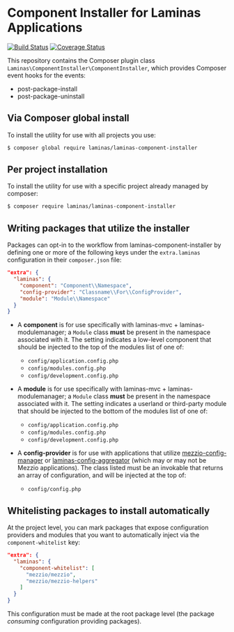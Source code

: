 # Component Installer for Laminas Applications
[![Build Status](https://travis-ci.org/laminas/laminas-component-installer.svg?branch=master)](https://travis-ci.org/laminas/laminas-component-installer)
[![Coverage Status](https://coveralls.io/repos/github/laminas/laminas-component-installer/badge.svg?branch=master)](https://coveralls.io/github/laminas/laminas-component-installer?branch=master)

This repository contains the Composer plugin class `Laminas\ComponentInstaller\ComponentInstaller`,
which provides Composer event hooks for the events:

- post-package-install
- post-package-uninstall

## Via Composer global install

To install the utility for use with all projects you use:

```bash
$ composer global require laminas/laminas-component-installer
```

## Per project installation

To install the utility for use with a specific project already managed by
composer:

```bash
$ composer require laminas/laminas-component-installer
```

## Writing packages that utilize the installer

Packages can opt-in to the workflow from laminas-component-installer by defining
one or more of the following keys under the `extra.laminas` configuration in their
`composer.json` file:

```json
"extra": {
  "laminas": {
    "component": "Component\\Namespace",
    "config-provider": "Classname\\For\\ConfigProvider",
    "module": "Module\\Namespace"
  }
}
```

- A **component** is for use specifically with laminas-mvc + laminas-modulemanager;
  a `Module` class **must** be present in the namespace associated with it.
  The setting indicates a low-level component that should be injected to the top
  of the modules list of one of:
  - `config/application.config.php`
  - `config/modules.config.php`
  - `config/development.config.php`

- A **module** is for use specifically with laminas-mvc + laminas-modulemanager;
  a `Module` class **must** be present in the namespace associated with it.
  The setting indicates a userland or third-party module that should be injected
  to the bottom of the modules list of one of:
  - `config/application.config.php`
  - `config/modules.config.php`
  - `config/development.config.php`

- A **config-provider** is for use with applications that utilize
  [mezzio-config-manager](https://github.com/mtymek/mezzio-config-manager)
  or [laminas-config-aggregator](https://github.com/laminas/laminas-config-aggregator)
  (which may or may not be Mezzio applications). The class listed must be an
  invokable that returns an array of configuration, and will be injected at the
  top of:
  - `config/config.php`

## Whitelisting packages to install automatically

At the project level, you can mark packages that expose configuration providers
and modules that you want to automatically inject via the `component-whitelist`
key:

```json
"extra": {
  "laminas": {
    "component-whitelist": [
      "mezzio/mezzio",
      "mezzio/mezzio-helpers"
    ]
  }
}
```

This configuration must be made at the root package level (the package
_consuming_ configuration providing packages).
